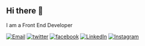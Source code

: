 ## Hi there 👋

I am a Front End Developer 



[![Email](https://img.icons8.com/?size=100&id=12580&format=png&color=000000)](mailto:mansubsheikh4@gmail.com)
[![twitter](https://img.icons8.com/?size=100&id=phOKFKYpe00C&format=png&color=000000)](https://twitter.com/mansub_sheikh)
[![facebook](https://img.icons8.com/?size=100&id=118497&format=png&color=000000)](https://www.facebook.com/mansub.hafeez.1/)
[![LinkedIn](https://img.icons8.com/?size=100&id=13930&format=png&color=000000)](https://www.linkedin.com/in/mansub-hafeez-91)
[![Instagram](https://img.icons8.com/?size=100&id=32323&format=png&color=000000)](https://www.instagram.com/mansub_hafeez/)

